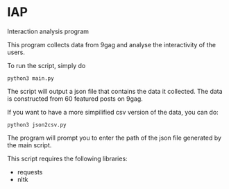 # IAP
Interaction analysis program

This program collects data from 9gag and analyse the interactivity of the users.



To run the script, simply do
```
python3 main.py
```

The script will output a json file that contains the data it collected. The data is constructed from 60 featured posts on 9gag.

If you want to have a more simpilified csv version of the data, you can do:

```
python3 json2csv.py
```

The program will prompt you to enter the path of the json file generated by the main script.

This script requires the following libraries:

- requests
- nltk
